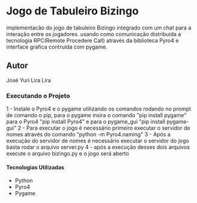 # Jogo de Tabuleiro Bizingo
implementacão do jogo de tabuleiro Bizingo integrado com um chat para a interação entre os jogadores. usando como comunicação distribuida a tecnologia RPC(Remote Procedere Call) através da biblioteca Pyro4 e interface grafica contruida com pygame.

## Autor
José Yuri Lira Lira


### Executando o Projeto
1 - Instale o Pyro4 e o pygame utilizando os comandos rodando no prompt de comando o  pip, para o pygame insira o comando "pip install pygame" para o Pyro4 "pip install Pyro4" e para o pygame_gui "pip install pygame-gui"
2 - Para executar o jogo é necessário primeiro executar o servidor de nomes através do comando "python -m Pyro4.naming"
3 - Após a execução do servidor de nomes é necessário executar o servidor do jogo basta rodar o arquivo server.py
4 - após a execução desses dois arquivos execute o arquivo bizingo.py e o jogo será aberto


#### Tecnologias Utilizadas
* Python
* Pyro4
* Pygame
